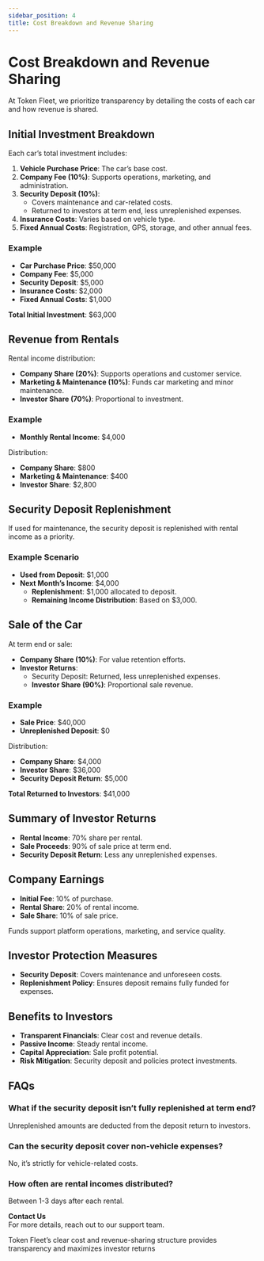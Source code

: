 ```yaml
---
sidebar_position: 4
title: Cost Breakdown and Revenue Sharing
---
```


# Cost Breakdown and Revenue Sharing

At Token Fleet, we prioritize transparency by detailing the costs of each car and how revenue is shared.

## Initial Investment Breakdown

Each car’s total investment includes:

1. **Vehicle Purchase Price**: The car’s base cost.
2. **Company Fee (10%)**: Supports operations, marketing, and administration.
3. **Security Deposit (10%)**:
   - Covers maintenance and car-related costs.
   - Returned to investors at term end, less unreplenished expenses.
4. **Insurance Costs**: Varies based on vehicle type.
5. **Fixed Annual Costs**: Registration, GPS, storage, and other annual fees.

### Example

- **Car Purchase Price**: $50,000
- **Company Fee**: $5,000
- **Security Deposit**: $5,000
- **Insurance Costs**: $2,000
- **Fixed Annual Costs**: $1,000

**Total Initial Investment**: $63,000

## Revenue from Rentals

Rental income distribution:

- **Company Share (20%)**: Supports operations and customer service.
- **Marketing & Maintenance (10%)**: Funds car marketing and minor maintenance.
- **Investor Share (70%)**: Proportional to investment.

### Example

- **Monthly Rental Income**: $4,000

Distribution:

- **Company Share**: $800
- **Marketing & Maintenance**: $400
- **Investor Share**: $2,800

## Security Deposit Replenishment

If used for maintenance, the security deposit is replenished with rental income as a priority.

### Example Scenario

- **Used from Deposit**: $1,000
- **Next Month’s Income**: $4,000
  - **Replenishment**: $1,000 allocated to deposit.
  - **Remaining Income Distribution**: Based on $3,000.

## Sale of the Car

At term end or sale:

- **Company Share (10%)**: For value retention efforts.
- **Investor Returns**:
  - Security Deposit: Returned, less unreplenished expenses.
  - **Investor Share (90%)**: Proportional sale revenue.

### Example

- **Sale Price**: $40,000
- **Unreplenished Deposit**: $0

Distribution:

- **Company Share**: $4,000
- **Investor Share**: $36,000
- **Security Deposit Return**: $5,000

**Total Returned to Investors**: $41,000

## Summary of Investor Returns

- **Rental Income**: 70% share per rental.
- **Sale Proceeds**: 90% of sale price at term end.
- **Security Deposit Return**: Less any unreplenished expenses.

## Company Earnings

- **Initial Fee**: 10% of purchase.
- **Rental Share**: 20% of rental income.
- **Sale Share**: 10% of sale price.

Funds support platform operations, marketing, and service quality.

## Investor Protection Measures

- **Security Deposit**: Covers maintenance and unforeseen costs.
- **Replenishment Policy**: Ensures deposit remains fully funded for expenses.

## Benefits to Investors

- **Transparent Financials**: Clear cost and revenue details.
- **Passive Income**: Steady rental income.
- **Capital Appreciation**: Sale profit potential.
- **Risk Mitigation**: Security deposit and policies protect investments.

## FAQs

### What if the security deposit isn’t fully replenished at term end?
Unreplenished amounts are deducted from the deposit return to investors.

### Can the security deposit cover non-vehicle expenses?
No, it’s strictly for vehicle-related costs.

### How often are rental incomes distributed?
Between 1-3 days after each rental.

**Contact Us**  
For more details, reach out to our support team.

Token Fleet’s clear cost and revenue-sharing structure provides transparency and maximizes investor returns